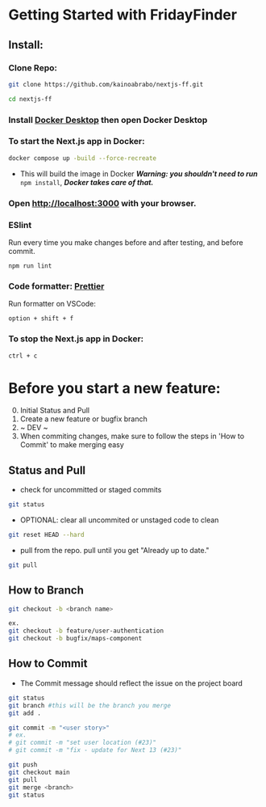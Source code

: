 # Getting Started with FridayFinder

## Install:

### Clone Repo:
```bash
git clone https://github.com/kainoabrabo/nextjs-ff.git

cd nextjs-ff
```

### Install [Docker Desktop](https://www.docker.com/) then open Docker Desktop

### To start the Next.js app in Docker:
```bash
docker compose up -build --force-recreate 
```
- This will build the image in Docker
***Warning: you shouldn't need to run*** `npm install`, ***Docker takes care of that.***

### Open [http://localhost:3000](http://localhost:3000) with your browser.

### ESlint
Run every time you make changes before and after testing, and before commit.
```
npm run lint
```

### Code formatter: [Prettier](https://marketplace.visualstudio.com/items?itemName=esbenp.prettier-vscode)

Run formatter on VSCode:
```
option + shift + f
```

### To stop the Next.js app in Docker:
```bash
ctrl + c
```

# Before you start a new feature:

0. Initial Status and Pull
1. Create a new feature or bugfix branch
2. ~ DEV ~
3. When commiting changes, make sure to follow the steps in 'How to Commit' to make merging easy

## Status and Pull
- check for uncommitted or staged commits
```bash
git status 
```

- OPTIONAL: clear all uncommited or unstaged code to clean
```bash
git reset HEAD --hard
```

- pull from the repo. pull until you get "Already up to date."
```bash
git pull
```

## How to Branch
```bash
git checkout -b <branch name>

ex.
git checkout -b feature/user-authentication
git checkout -b bugfix/maps-component
```

## How to Commit
- The Commit message should reflect the issue on the project board
```bash
git status
git branch #this will be the branch you merge
git add .

git commit -m "<user story>"
# ex.
# git commit -m "set user location (#23)"
# git commit -m "fix - update for Next 13 (#23)"

git push
git checkout main
git pull
git merge <branch>
git status
```
